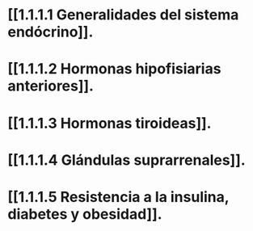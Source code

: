# [[1.1.1.1 Generalidades del sistema endócrino]].
# [[1.1.1.2 Hormonas hipofisiarias anteriores]].
# [[1.1.1.3 Hormonas tiroideas]].
# [[1.1.1.4 Glándulas suprarrenales]]. 
# [[1.1.1.5 Resistencia a la insulina, diabetes y obesidad]].